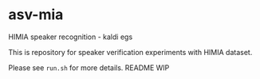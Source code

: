 # asv-mia
HIMIA speaker recognition - kaldi egs

This is repository for speaker verification experiments with HIMIA dataset.

Please see `run.sh` for more details. README WIP